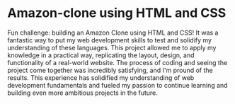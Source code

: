 # Amazon-clone using HTML and CSS
Fun challenge: building an Amazon Clone using HTML and CSS! It was a fantastic way to put my web development skills to test and solidify my understanding of these languages. This project allowed me to apply my knowledge in a practical way, replicating the layout, design, and functionality of a real-world website. The process of coding and seeing the project come together was incredibly satisfying, and I'm pround of the results. This experience has solidified my understanding of web development fundamentals and fueled my passion to continue learning and building even more ambitious projects in the future.
